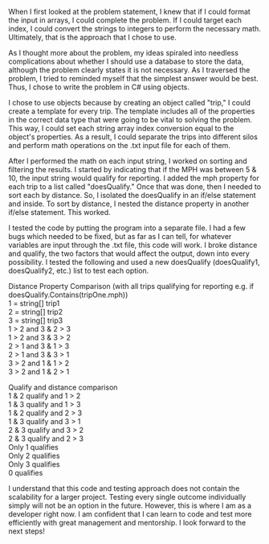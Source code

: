 When I first looked at the problem statement, I knew that if I could format the input in arrays, I could complete the problem. 
If I could target each index, I could convert the strings to integers to perform the necessary math. Ultimately, that is the 
approach that I chose to use. 

As I thought more about the problem, my ideas spiraled into needless complications about whether I should use a database to store
the data, although the problem clearly states it is not necessary. As I traversed the problem, I tried to reminded myself that the simplest
answer would be best. Thus, I chose to write the problem in C# using objects. 

I chose to use objects because by creating an object called "trip," I could create a template for every trip. The template includes all of the 
properties in the correct data type that were going to be vital to solving the problem. This way, I could set each string array index conversion
equal to the object's properties. As a result, I could separate the trips into different silos and perform math operations on 
the .txt input file for each of them.

After I performed the math on each input string, I worked on sorting and filtering the results. I started by indicating that if 
the MPH was between 5 & 10, the input string would qualify for reporting. I added the mph property for each trip to a list called "doesQualify."
Once that was done, then I needed to sort each by distance. So, I isolated the doesQualify in an if/else statement and inside. To sort by
distance, I nested the distance property in another if/else statement. This worked.

I tested the code by putting the program into a separate file. I had a few bugs which needed to be fixed, but as far as I can tell, for whatever
variables are input through the .txt file, this code will work. I broke distance and qualify, the two factors that would affect the output, down
into every possibility. I tested the following and used a new doesQualify (doesQualify1, doesQualify2, etc.) list to test each option. 

Distance Property Comparison (with all trips qualifying for reporting e.g. if doesQualify.Contains(tripOne.mph))<br/>
1 = string[] trip1<br/>
2 = string[] trip2<br/>
3 = string[] trip3<br/>
1 > 2 and 3 & 2 > 3<br/>
1 > 2 and 3 & 3 > 2<br/>
2 > 1 and 3 & 1 > 3<br/>
2 > 1 and 3 & 3 > 1<br/>
3 > 2 and 1 & 1 > 2<br/>
3 > 2 and 1 & 2 > 1<br/>

Qualify and distance comparison<br/>
1 & 2 qualify and 1 > 2<br/>
1 & 3 qualify and 1 > 3<br/>
1 & 2 qualify and 2 > 3<br/>
1 & 3 qualify and 3 > 1<br/>
2 & 3 qualify and 3 > 2<br/>
2 & 3 qualify and 2 > 3<br/>
Only 1 qualifies<br/>
Only 2 qualifies<br/>
Only 3 qualifies<br/>
0 qualifies <br/>

I understand that this code and testing approach does not contain the scalability for a larger project. Testing every single outcome 
individually simply will not be an option in the future. However, this is where I am as a developer right now. I am confident that I 
can learn to code and test more efficiently with great management and mentorship. I look forward to the next steps! 


